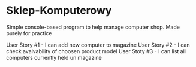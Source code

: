 # Sklep-Komputerowy

Simple console-based program to help manage computer shop. Made purely for practice

User Story #1 - I can add new computer to magazine
User Story #2 - I can check avaivability of choosen product model
User Stoty #3 - I can list all computers currently held un magazine
